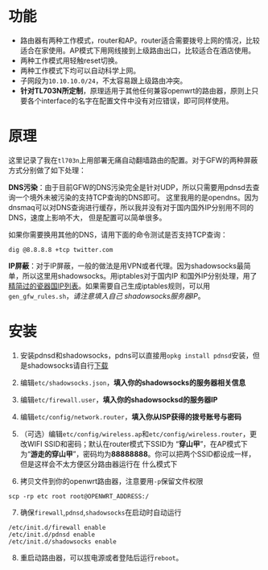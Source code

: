 功能
======

* 路由器有两种工作模式，router和AP。router适合需要拨号上网的情况，比较适合在家使用。AP模式下用网线接到上级路由出口，比较适合在酒店使用。
* 两种工作模式用轻触reset切换。
* 两种工作模式下均可以自动科学上网。
* 子网段为`10.10.10.0/24`，不太容易跟上级路由冲突。
* **针对TL703N所定制**，原理适用于其他任何兼容openwrt的路由器，原则上只要各个interface的名字在配置文件中没有对应错误，即可同样使用。

原理
========

这里记录了我在`tl703n`上用部署无痛自动翻墙路由的配置。对于GFW的两种屏蔽方式分别做了如下处理：

**DNS污染**：由于目前GFW的DNS污染完全是针对UDP，所以只需要用pdnsd去查询一个境外未被污染的支持TCP查询的DNS即可。
这里我用的是opendns。因为dnsmaq可以对DNS查询进行缓存，所以我并没有对于国内国外IP分别用不同的DNS，速度上影响不大，
但是配置可以简单很多。

如果你需要换用其他的DNS，请用下面的命令测试是否支持TCP查询：

    dig @8.8.8.8 +tcp twitter.com

**IP屏蔽**：对于IP屏蔽，一般的做法是用VPN或者代理。因为shadowsocks最简单，所以这里用shadowsocks。用iptables对于国内IP
和国外IP分别处理，用了[精简过的瓷器国IP列表][1]。如果需要自己生成iptables规则，可以用`gen_gfw_rules.sh`，_请注意填入自己
shadowsocks服务器IP_。

安装
========

1. 安装pdnsd和shadowsocks，pdns可以直接用`opkg install pdnsd`安装，但是shadowsocks请自行[下载][1]

2. 编辑`etc/shadowsocks.json`，**填入你的shadowsocks的服务器相关信息**

3. 编辑`etc/firewall.user`，**填入你的shadowsocksd的服务器IP**

4. 编辑`etc/config/network.router`，**填入你从ISP获得的拨号账号与密码**

5. （可选）编辑`etc/config/wireless.ap`和`etc/config/wireless.router`，更改WIFI SSID和密码；默认在router模式下SSID为
“**穿山甲**”，在AP模式下为“**游走的穿山甲**”，密码均为**88888888**。你可以把两个SSID都设成一样，但是这样会不太方便区分路由器运行在
什么模式下

6. 拷贝文件到你的openwrt路由器，注意要用`-p`保留文件权限

```
scp -rp etc root root@OPENWRT_ADDRESS:/
```

7. 确保`firewall`,`pdnsd`,`shadowsocks`在启动时自动运行

```
/etc/init.d/firewall enable
/etc/init.d/pdnsd enable
/etc/init.d/shadowsocks enable
```

8. 重启动路由器，可以拔电源或者登陆后运行`reboot`。


[1]: https://gist.github.com/zts1993/dca7c062a520396d3091
[2]: http://sourceforge.net/projects/openwrt-dist/files/shadowsocks-libev/
